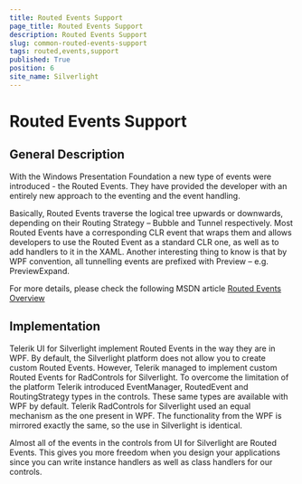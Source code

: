```yaml
---
title: Routed Events Support
page_title: Routed Events Support
description: Routed Events Support
slug: common-routed-events-support
tags: routed,events,support
published: True
position: 6
site_name: Silverlight
---
```


# Routed Events Support

## General Description

With the Windows Presentation Foundation a new type of events were introduced - the Routed Events. They have provided the developer with an entirely new approach to the eventing and the event handling.
     
Basically, Routed Events traverse the logical tree upwards or downwards, depending on their Routing Strategy – Bubble and Tunnel respectively.  Most Routed Events have a corresponding CLR event that wraps them and allows developers to use the Routed Event as a standard CLR one, as well as to add handlers to it in the XAML. Another interesting thing to know is that by WPF convention, all tunnelling events are prefixed with Preview – e.g. PreviewExpand. 
        
For more details, please check the following MSDN article [Routed Events Overview](http://msdn.microsoft.com/en-us/library/ms742806.aspx)

## Implementation

Telerik UI for Silverlight implement Routed Events in the way they are in WPF. By default, the Silverlight platform does not allow you to create custom Routed Events. However, Telerik managed to implement custom Routed Events for RadControls for Silverlight. To overcome the limitation of the platform Telerik introduced EventManager, RoutedEvent and RoutingStrategy types in the controls. These same types are available with WPF by default. Telerik RadControls for Silverlight used an equal mechanism as the one present in WPF.  The functionality from the WPF is mirrored exactly the same, so the use in Silverlight is identical.
        
Almost all of the events in the controls from UI for Silverlight are Routed Events. This gives you more freedom when you design your applications since you can write instance handlers as well as class handlers for our controls.       